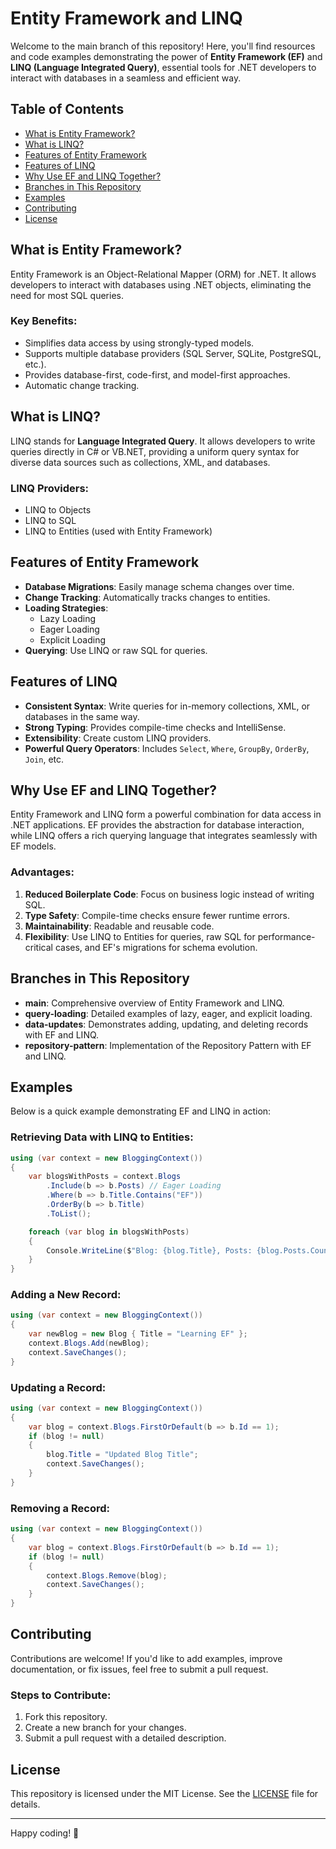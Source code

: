 ﻿# Entity Framework and LINQ

Welcome to the main branch of this repository! Here, you'll find resources and code examples demonstrating the power of **Entity Framework (EF)** and **LINQ (Language Integrated Query)**, essential tools for .NET developers to interact with databases in a seamless and efficient way.

## Table of Contents
- [What is Entity Framework?](#what-is-entity-framework)
- [What is LINQ?](#what-is-linq)
- [Features of Entity Framework](#features-of-entity-framework)
- [Features of LINQ](#features-of-linq)
- [Why Use EF and LINQ Together?](#why-use-ef-and-linq-together)
- [Branches in This Repository](#branches-in-this-repository)
- [Examples](#examples)
- [Contributing](#contributing)
- [License](#license)

## What is Entity Framework?
Entity Framework is an Object-Relational Mapper (ORM) for .NET. It allows developers to interact with databases using .NET objects, eliminating the need for most SQL queries.

### Key Benefits:
- Simplifies data access by using strongly-typed models.
- Supports multiple database providers (SQL Server, SQLite, PostgreSQL, etc.).
- Provides database-first, code-first, and model-first approaches.
- Automatic change tracking.

## What is LINQ?
LINQ stands for **Language Integrated Query**. It allows developers to write queries directly in C# or VB.NET, providing a uniform query syntax for diverse data sources such as collections, XML, and databases.

### LINQ Providers:
- LINQ to Objects
- LINQ to SQL
- LINQ to Entities (used with Entity Framework)

## Features of Entity Framework
- **Database Migrations**: Easily manage schema changes over time.
- **Change Tracking**: Automatically tracks changes to entities.
- **Loading Strategies**:
  - Lazy Loading
  - Eager Loading
  - Explicit Loading
- **Querying**: Use LINQ or raw SQL for queries.

## Features of LINQ
- **Consistent Syntax**: Write queries for in-memory collections, XML, or databases in the same way.
- **Strong Typing**: Provides compile-time checks and IntelliSense.
- **Extensibility**: Create custom LINQ providers.
- **Powerful Query Operators**: Includes `Select`, `Where`, `GroupBy`, `OrderBy`, `Join`, etc.

## Why Use EF and LINQ Together?
Entity Framework and LINQ form a powerful combination for data access in .NET applications. EF provides the abstraction for database interaction, while LINQ offers a rich querying language that integrates seamlessly with EF models.

### Advantages:
1. **Reduced Boilerplate Code**: Focus on business logic instead of writing SQL.
2. **Type Safety**: Compile-time checks ensure fewer runtime errors.
3. **Maintainability**: Readable and reusable code.
4. **Flexibility**: Use LINQ to Entities for queries, raw SQL for performance-critical cases, and EF's migrations for schema evolution.

## Branches in This Repository
- **main**: Comprehensive overview of Entity Framework and LINQ.
- **query-loading**: Detailed examples of lazy, eager, and explicit loading.
- **data-updates**: Demonstrates adding, updating, and deleting records with EF and LINQ.
- **repository-pattern**: Implementation of the Repository Pattern with EF and LINQ.

## Examples
Below is a quick example demonstrating EF and LINQ in action:

### Retrieving Data with LINQ to Entities:
```csharp
using (var context = new BloggingContext())
{
    var blogsWithPosts = context.Blogs
        .Include(b => b.Posts) // Eager Loading
        .Where(b => b.Title.Contains("EF"))
        .OrderBy(b => b.Title)
        .ToList();

    foreach (var blog in blogsWithPosts)
    {
        Console.WriteLine($"Blog: {blog.Title}, Posts: {blog.Posts.Count}");
    }
}
```

### Adding a New Record:
```csharp
using (var context = new BloggingContext())
{
    var newBlog = new Blog { Title = "Learning EF" };
    context.Blogs.Add(newBlog);
    context.SaveChanges();
}
```

### Updating a Record:
```csharp
using (var context = new BloggingContext())
{
    var blog = context.Blogs.FirstOrDefault(b => b.Id == 1);
    if (blog != null)
    {
        blog.Title = "Updated Blog Title";
        context.SaveChanges();
    }
}
```

### Removing a Record:
```csharp
using (var context = new BloggingContext())
{
    var blog = context.Blogs.FirstOrDefault(b => b.Id == 1);
    if (blog != null)
    {
        context.Blogs.Remove(blog);
        context.SaveChanges();
    }
}
```

## Contributing
Contributions are welcome! If you'd like to add examples, improve documentation, or fix issues, feel free to submit a pull request.

### Steps to Contribute:
1. Fork this repository.
2. Create a new branch for your changes.
3. Submit a pull request with a detailed description.

## License
This repository is licensed under the MIT License. See the [LICENSE](LICENSE) file for details.

---

Happy coding! 🎉
